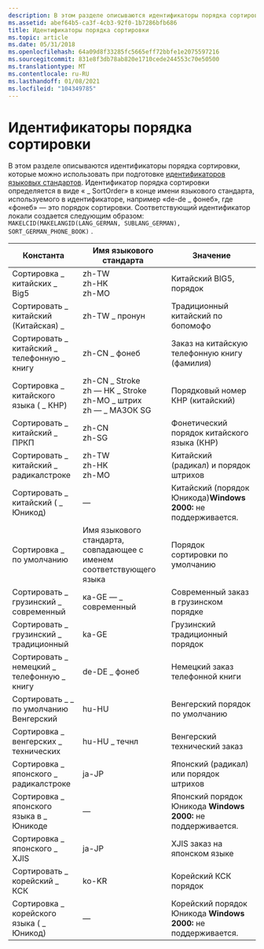 ```yaml
---
description: В этом разделе описываются идентификаторы порядка сортировки, которые можно использовать при подготовке идентификаторов языковых стандартов.
ms.assetid: abef64b5-ca3f-4cb3-92f0-1b7286bfb686
title: Идентификаторы порядка сортировки
ms.topic: article
ms.date: 05/31/2018
ms.openlocfilehash: 64a09d8f33285fc5665eff72bbfe1e2075597216
ms.sourcegitcommit: 831e8f3db78ab820e1710cede244553c70e50500
ms.translationtype: MT
ms.contentlocale: ru-RU
ms.lasthandoff: 01/08/2021
ms.locfileid: "104349785"
---
```

# <a name="sort-order-identifiers"></a>Идентификаторы порядка сортировки

В этом разделе описываются идентификаторы порядка сортировки, которые можно использовать при подготовке [идентификаторов языковых стандартов](locale-identifiers.md). Идентификатор порядка сортировки определяется в виде « \_ SortOrder» в конце имени языкового стандарта, используемого в идентификаторе, например «de-de \_ фонеб», где «фонеб» — это порядок сортировки. Соответствующий идентификатор локали создается следующим образом: `MAKELCID(MAKELANGID(LANG_GERMAN, SUBLANG_GERMAN), SORT_GERMAN_PHONE_BOOK)` .



| Константа                      | Имя языкового стандарта                                                                                         | Значение                                                           |
|-------------------------------|-----------------------------------------------------------------------------------------------------|-------------------------------------------------------------------|
| Сортировка \_ китайских \_ Big5           | zh-TW<br/> zh-HK<br/> zh-MO<br/>                                                  | Китайский BIG5, порядок                                                |
| Сортировать \_ китайский (Китайская) \_       | zh-TW \_ пронун                                                                                       | Традиционный китайский по бопомофо                                |
| Сортировать \_ китайский \_ телефонную \_ книгу    | zh-CN \_ фонеб<br/>                                                                            | Заказ на китайскую телефонную книгу (фамилия)                                |
| Сортировка \_ китайского языка ( \_ КНР)            | zh-CN \_ Stroke<br/> zh — HK \_ Stroke<br/> zh-MO \_ штрих<br/> zh — \_ МАЗОК SG<br/> | Порядковый номер КНР (китайский)                                    |
| Сортировать \_ китайский \_ ПРКП           | zh-CN<br/> zh-SG<br/>                                                                   | Фонетический порядок китайского языка (КНР)                                        |
| Сортировать \_ китайский \_ радикалстроке  | zh-TW<br/> zh-HK<br/> zh-MO<br/>                                                  | Китайский (радикал) и порядок штрихов                                      |
| Сортировать \_ китайский ( \_ Юникод)        | —                                                                                                   | Китайский (порядок Юникода)**Windows 2000:** не поддерживается.<br/>  |
| Сортировка \_ по умолчанию                 | Имя языкового стандарта, совпадающее с именем соответствующего языка                                     | Порядок сортировки по умолчанию                                                |
| Сортировать \_ грузинский \_ современный        | ка-GE — \_ современный                                                                                       | Современный заказ в грузинском порядке                                             |
| Сортировать \_ грузинский \_ традиционный   | ka-GE                                                                                               | Грузинский традиционный порядок                                        |
| Сортировать \_ немецкий \_ телефонную \_ книгу     | de-DE \_ фонеб                                                                                       | Немецкий заказ телефонной книги                                           |
| Сортировать \_ \_ по умолчанию Венгерский      | hu-HU                                                                                               | Венгерский порядок по умолчанию                                           |
| Сортировка \_ венгерских \_ технических    | hu-HU \_ течнл                                                                                       | Венгерский технический заказ                                         |
| Сортировка \_ японского \_ радикалстроке | ja-JP                                                                                               | Японский (радикал) или порядок штрихов                                     |
| Сортировка \_ японского языка в \_ Юникоде       | —                                                                                                   | Японский порядок Юникода **Windows 2000:** не поддерживается.<br/> |
| Сортировка \_ японского \_ XJIS          | ja-JP                                                                                               | XJIS заказ на японском языке                                               |
| Сортировать \_ корейский \_ КСК             | ko-KR                                                                                               | Корейский КСК порядок                                                  |
| Сортировка \_ корейского языка ( \_ Юникод)         | —                                                                                                   | Корейский порядок Юникода **Windows 2000:** не поддерживается.<br/>   |



 

 

 




